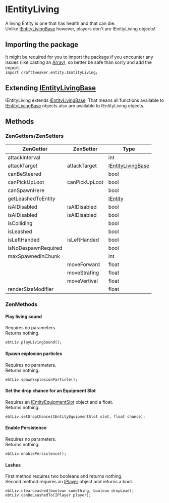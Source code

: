 # IEntityLiving

A living Entity is one that has health and that can die.  
Unlike [IEntityLivingBase](IEntityLivingBase) however, players don't are IEnitiyLiving objects!


## Importing the package
It might be required for you to import the package if you encounter any issues (like casting an [Array](/AdvancedFunctions/Arrays_and_Loops)), so better be safe than sorry and add the import.  
`import crafttweaker.entity.IEntityLiving;`

## Extending [IEntityLivingBase](IEntityLivingBase)
IEntityLiving extends [IEntityLivingBase](IEntityLivingBase). That means all functions available to [IEntityLivingBase](IEntityLivingBase) objects also are available to IEntityLiving objects.

## Methods
### ZenGetters/ZenSetters

| ZenGetter               | ZenSetter                   | Type                                    |
|-------------------------|-----------------------------|-----------------------------------------|
| attackInterval          |                             | int                                     |
| attackTarget            | attackTarget                | [IEntityLivingBase](IEntityLivingBase)  |
| canBeSteered            |                             | bool                                    |
| canPickUpLoot           | canPickUpLoot               | bool                                    |
| canSpawnHere            |                             | bool                                    |
| getLeashedToEntity      |                             | [IEntity](IEntity)                      |
| isAIDisabled            | isAIDisabled                | bool                                    |
| isAIDisabled            | isAIDisabled                | bool                                    |
| isColliding             |                             | bool                                    |
| isLeashed               |                             | bool                                    |
| isLeftHanded            | isLeftHanded                | bool                                    |
| isNoDespawnRequired     |                             | bool                                    |
| maxSpawnedInChunk       |                             | int                                     |
|                         | moveForward                 | float                                   |
|                         | moveStrafing                | float                                   |
|                         | moveVertival                | float                                   |
| renderSizeModifier      |                             | float                                   |



### ZenMethods
#### Play living sound
Requires no parameters.  
Returns nothing.
```
ebtLiv.playLivingSound();
```

#### Spawn explosion particles
Requires no parameters.  
Returns nothing.
```
ebtLiv.spawnExplosionParticle();
```

#### Set the drop chance for an Equipment Slot
Requires an [IEntityEquipmentSlot](IEntityEquipmentSlot) object and a float.  
Returns nothing.
```
ebtLiv.setDropChance(IEntityEquipmentSlot slot, float chance);
```

#### Enable Persistence
Requires no parameters.  
Returns nothing.
```
ebtLiv.enablePersistence();
```

#### Lashes
First method requires two booleans and returns nothing.  
Second method requires an [IPlayer](/Vanilla/Players/IPlayer) object and returns a bool.

```
ebtLiv.clearLeashed(boolean something, boolean dropLead);
ebtLiv.canBeLeashedTo(IPlayer player);
```